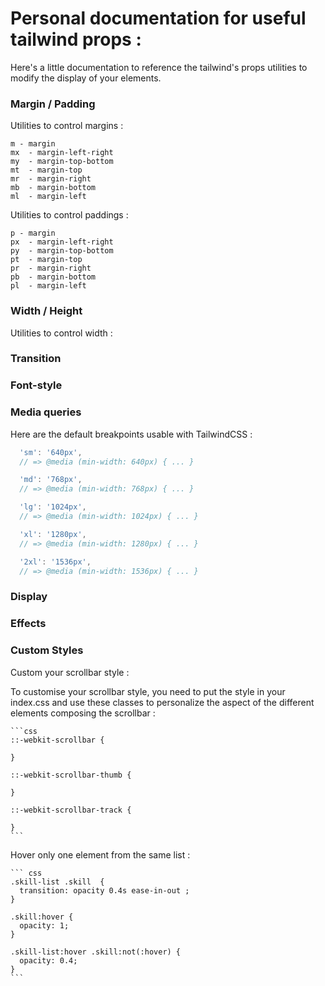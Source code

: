 # Personal documentation for useful tailwind props :

  Here's a little documentation to reference the tailwind's props utilities to modify the display of your elements.

### Margin / Padding 

  Utilities to control margins : 

    m - margin
    mx  - margin-left-right
    my  - margin-top-bottom
    mt  - margin-top
    mr  - margin-right
    mb  - margin-bottom
    ml  - margin-left

  Utilities to control paddings : 

    p - margin
    px  - margin-left-right
    py  - margin-top-bottom
    pt  - margin-top
    pr  - margin-right
    pb  - margin-bottom
    pl  - margin-left


### Width / Height 

  Utilities to control width :

    

### Transition 



### Font-style


### Media queries 

Here are the default breakpoints usable with TailwindCSS :

```js
  'sm': '640px',
  // => @media (min-width: 640px) { ... }

  'md': '768px',
  // => @media (min-width: 768px) { ... }

  'lg': '1024px',
  // => @media (min-width: 1024px) { ... }

  'xl': '1280px',
  // => @media (min-width: 1280px) { ... }

  '2xl': '1536px',
  // => @media (min-width: 1536px) { ... }
```

### Display 



### Effects



### Custom Styles

  Custom your scrollbar style :

  To customise your scrollbar style, you need to put the style in your index.css and use these classes to personalize the aspect of the different elements composing the scrollbar :

    ```css
    ::-webkit-scrollbar {

    }

    ::-webkit-scrollbar-thumb {

    }

    ::-webkit-scrollbar-track {

    }
    ```


  Hover only one element from the same list :

    ``` css
    .skill-list .skill  {
      transition: opacity 0.4s ease-in-out ;
    }

    .skill:hover {
      opacity: 1;
    }

    .skill-list:hover .skill:not(:hover) {
      opacity: 0.4;
    }
    ```